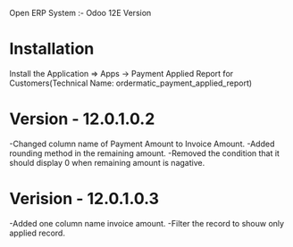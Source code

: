 Open ERP System :- Odoo 12E Version 

Installation 
============
Install the Application => Apps -> Payment Applied Report for Customers(Technical Name: ordermatic_payment_applied_report)


Version - 12.0.1.0.2
======================
-Changed column name of Payment Amount to Invoice Amount.
-Added rounding method in the remaining amount.
-Removed the condition that it should display 0 when remaining amount is nagative.

Verision - 12.0.1.0.3
=======================
-Added one column name invoice amount.
-Filter the record to shouw only applied record.